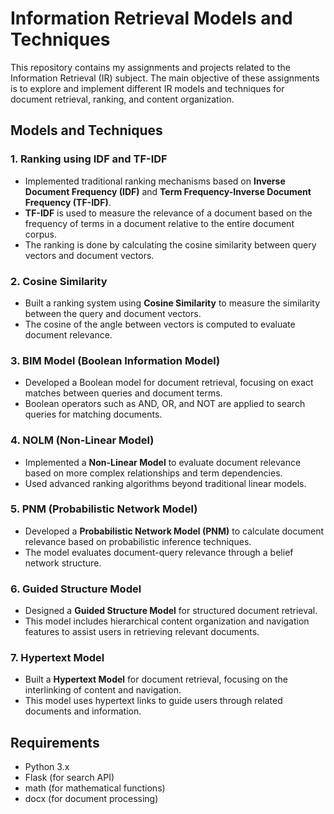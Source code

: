 # Information Retrieval Models and Techniques

This repository contains my assignments and projects related to the Information Retrieval (IR) subject. The main objective of these assignments is to explore and implement different IR models and techniques for document retrieval, ranking, and content organization.

## Models and Techniques

### 1. **Ranking using IDF and TF-IDF**
   - Implemented traditional ranking mechanisms based on **Inverse Document Frequency (IDF)** and **Term Frequency-Inverse Document Frequency (TF-IDF)**.
   - **TF-IDF** is used to measure the relevance of a document based on the frequency of terms in a document relative to the entire document corpus.
   - The ranking is done by calculating the cosine similarity between query vectors and document vectors.

### 2. **Cosine Similarity**
   - Built a ranking system using **Cosine Similarity** to measure the similarity between the query and document vectors.
   - The cosine of the angle between vectors is computed to evaluate document relevance.

### 3. **BIM Model (Boolean Information Model)**
   - Developed a Boolean model for document retrieval, focusing on exact matches between queries and document terms.
   - Boolean operators such as AND, OR, and NOT are applied to search queries for matching documents.

### 4. **NOLM (Non-Linear Model)**
   - Implemented a **Non-Linear Model** to evaluate document relevance based on more complex relationships and term dependencies.
   - Used advanced ranking algorithms beyond traditional linear models.

### 5. **PNM (Probabilistic Network Model)**
   - Developed a **Probabilistic Network Model (PNM)** to calculate document relevance based on probabilistic inference techniques.
   - The model evaluates document-query relevance through a belief network structure.

### 6. **Guided Structure Model**
   - Designed a **Guided Structure Model** for structured document retrieval.
   - This model includes hierarchical content organization and navigation features to assist users in retrieving relevant documents.

### 7. **Hypertext Model**
   - Built a **Hypertext Model** for document retrieval, focusing on the interlinking of content and navigation.
   - This model uses hypertext links to guide users through related documents and information.



## Requirements

- Python 3.x
- Flask (for search API)
- math (for mathematical functions)
- docx (for document processing)
